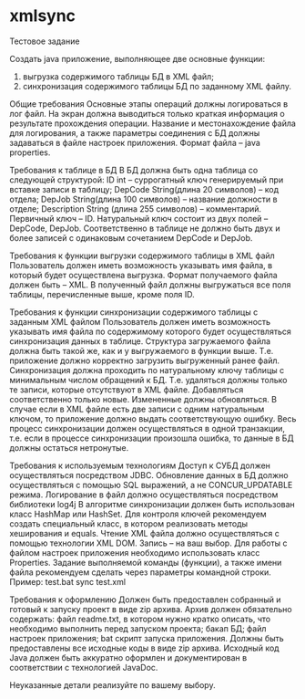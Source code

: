 # xmlsync
Тестовое задание

Создать java приложение, выполняющее две основные функции:
1) выгрузка содержимого таблицы БД в XML файл;
2) синхронизация содержимого таблицы БД по заданному XML файлу.

Общие требования
Основные этапы операций должны логироваться в лог файл. На экран должна выводиться только краткая информация о результате прохождения операции.
Название и местонахождение файла для логирования, а также параметры соединения с БД должны задаваться в файле настроек приложения. Формат файла – java properties.

Требования к таблице в БД
В БД должна быть одна таблица со следующей структурой:
ID int  – суррогатный ключ генерируемый при вставке записи в таблицу;
DepCode String(длина 20 символов) – код отдела;
DepJob String(длина 100 символов) – название должности в отделе;
Description String (длина 255 символов) – комментарий.
Первичный ключ – ID.
Натуральный ключ состоит из двух полей – DepCode, DepJob. Соответственно в таблице не должно быть двух и более записей с одинаковым сочетанием DepCode и DepJob.

Требования к функции выгрузки содержимого таблицы в XML файл
Пользователь должен иметь возможность указывать имя файла, в который будет осуществлена выгрузка.
Формат получаемого файла должен быть – XML.
В полученный файл должны выгружаться все поля таблицы, перечисленные выше, кроме поля ID.

Требования к функции синхронизации содержимого таблицы c заданным XML файлом 
Пользователь должен иметь возможность указывать имя файла по содержимому которого будет осуществляться синхронизация данных в таблице.
Структура загружаемого файла должна быть такой же, как и у выгружаемого в функции выше. Т.е. приложение должно корректно загрузить выгруженный ранее файл.
Синхронизация должна проходить по натуральному ключу таблицы с минимальным числом обращений к БД. Т.е. удаляться должны только те записи, которые отсутствуют в XML файле. Добавляться соответственно только новые. Измененные должны обновляться.
В случае если в XML файле есть две записи с одним натуральным ключом, то приложение должно выдать соответствующую ошибку.
Весь процесс синхронизации должен осуществляться в одной транзакции, т.е. если в процессе синхронизации произошла ошибка, то данные в БД должны остаться нетронутые.

Требования к используемым технологиям
Доступ к СУБД должен осуществляться посредством JDBC.
Обновление данных в БД должно осуществляться с помощью SQL выражений, а не CONCUR_UPDATABLE режима.
Логирование в файл должно осуществляться посредством библиотеки log4j
В алгоритме синхронизации должен быть использован класс HashMap или HashSet. Для контроля ключей рекомендуем создать специальный класс, в котором реализовать методы хеширования и equals.
Чтение XML файла должно осуществляться с помощью технологии XML DOM. Запись – на ваш выбор.
Для работы с файлом настроек приложения необходимо использовать класс Properties.
Задание выполняемой команды (функции), а также имени файла рекомендуем сделать через параметры командной строки. Пример: test.bat sync test.xml

Требования к оформлению
Должен быть предоставлен собранный и готовый к запуску проект в виде zip архива. Архив должен обязательно содержать:
файл readme.txt, в котором нужно кратко описать, что необходимо выполнить перед запуском проекта;
бакап БД;
файл настроек приложения;
bat скрипт запуска приложения.
Должны быть предоставлены все исходные коды в виде zip архива. Исходный код Java должен быть аккуратно оформлен и документирован в соответствии с технологией JavaDoc.

Неуказанные детали реализуйте по вашему выбору.
